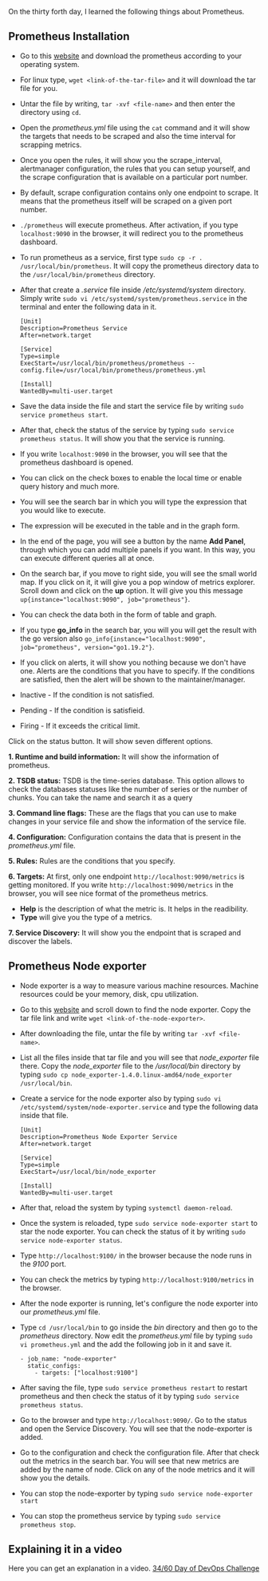 On the thirty forth day, I learned the following things about Prometheus.

## Prometheus Installation

- Go to this [website](https://prometheus.io/download/) and download the prometheus according to your operating system.

- For linux type, `wget <link-of-the-tar-file>` and it will download the tar file for you.

- Untar the file by writing, `tar -xvf <file-name>` and then enter the directory using `cd`.

- Open the *prometheus.yml* file using the `cat` command and it will show the targets that needs to be scraped and also the time interval for scrapping metrics.

- Once you open the rules, it will show you the scrape_interval, alertmanager configuration, the rules that you can setup yourself, and the scrape configuration that is available on a particular port number.

- By default, scrape configuration contains only one endpoint to scrape. It means that the prometheus itself will be scraped on a given port number.

- `./prometheus` will execute prometheus. After activation, if you type `localhost:9090` in the browser, it will redirect you to the prometheus dashboard.

- To run prometheus as a service, first type `sudo cp -r . /usr/local/bin/prometheus`. It will copy the prometheus directory data to the `/usr/local/bin/prometheus` directory.

- After that create a *.service* file inside */etc/systemd/system* directory. Simply write `sudo vi /etc/systemd/system/prometheus.service` in the terminal and enter the following data in it.

      [Unit]
      Description=Prometheus Service
      After=network.target

      [Service]
      Type=simple
      ExecStart=/usr/local/bin/prometheus/prometheus --config.file=/usr/local/bin/prometheus/prometheus.yml

      [Install]
      WantedBy=multi-user.target

- Save the data inside the file and start the service file by writing `sudo service prometheus start`.

- After that, check the status of the service by typing `sudo service prometheus status`. It will show you that the service is running.

- If you write `localhost:9090` in the browser, you will see that the prometheus dashboard is opened.

- You can click on the check boxes to enable the local time or enable query history and much more.

- You will see the search bar in which you will type the expression that you would like to execute.

- The expression will be executed in the table and in the graph form.

- In the end of the page, you will see a button by the name **Add Panel**, through which you can add multiple panels if you want. In this way, you can execute different queries all at once.

- On the search bar, if you move to right side, you will see the small world map. If you click on it, it will give you a pop window of metrics explorer. Scroll down and click on the **up** option. It will give you this message `up{instance="localhost:9090", job="prometheus"}`.

- You can check the data both in the form of table and graph.

- If you type **go_info** in the search bar, you will you will get the result with the go version also `go_info{instance="localhost:9090", job="prometheus", version="go1.19.2"}`.

- If you click on alerts, it will show you nothing because we don't have one. Alerts are the conditions that you have to specify. If the conditions are satisfied, then the alert will be shown to the maintainer/manager.

- Inactive - If the condition is not satisfied.
- Pending - If the condition is satisfieid.
- Firing - If it exceeds the critical limit.

Click on the status button. It will show seven different options.

**1. Runtime and build information:** It will show the information of prometheus.

**2. TSDB status:** TSDB is the time-series database. This option allows to check the databases statuses like the number of series or the number of chunks. You can take the name and search it as a query 

**3. Command line flags:** These are the flags that you can use to make changes in your service file and show the information of the service file.

**4. Configuration:** Configuration contains the data that is present in the *prometheus.yml* file.

**5. Rules:** Rules are the conditions that you specify.

**6. Targets:** At first, only one endpoint `http://localhost:9090/metrics` is getting monitored. If you write `http://localhost:9090/metrics` in the browser, you will see nice format of the prometheus metrics.

- **Help** is the description of what the metric is. It helps in the readibility.
- **Type** will give you the type of a metrics.

**7. Service Discovery:** It will show you the endpoint that is scraped and discover the labels.

## Prometheus Node exporter

- Node exporter is a way to measure various machine resources. Machine resources could be your memory, disk, cpu utilization.

- Go to this [website](https://prometheus.io/download/) and scroll down to find the node exporter. Copy the tar file link and write `wget <link-of-the-node-exporter>`.

- After downloading the file, untar the file by writing `tar -xvf <file-name>`.

- List all the files inside that tar file and you will see that *node_exporter* file there. Copy the *node_exporter* file to the */usr/local/bin* directory by typing `sudo cp node_exporter-1.4.0.linux-amd64/node_exporter /usr/local/bin`.

- Create a service for the node exporter also by typing `sudo vi /etc/systemd/system/node-exporter.service` and type the following data inside that file.

      [Unit]
      Description=Prometheus Node Exporter Service
      After=network.target

      [Service]
      Type=simple
      ExecStart=/usr/local/bin/node_exporter

      [Install]
      WantedBy=multi-user.target

- After that, reload the system by typing `systemctl daemon-reload`.

- Once the system is reloaded, type `sudo service node-exporter start` to star the node exporter. You can check the status of it by writing `sudo service node-exporter status`.

- Type `http://localhost:9100/` in the browser because the node runs in the *9100* port.

- You can check the metrics by typing `http://localhost:9100/metrics` in the browser.

- After the node exporter is running, let's configure the node exporter into our *prometheus.yml* file.

- Type `cd /usr/local/bin` to go inside the *bin* directory and then go to the *prometheus* directory. Now edit the *prometheus.yml* file by typing `sudo vi prometheus.yml` and the add the following job in it and save it.

      - job_name: "node-exporter"
        static_configs:
          - targets: ["localhost:9100"]

- After saving the file, type `sudo service prometheus restart` to restart prometheus and then check the status of it by typing `sudo service prometheus status`.

- Go to the browser and type `http://localhost:9090/`. Go to the status and open the Service Discovery. You will see that the node-exporter is added.

- Go to the configuration and check the configuration file. After that check out the metrics in the search bar. You will see that new metrics are added by the name of node. Click on any of the node metrics and it will show you the details.

- You can stop the node-exporter by typing `sudo service node-exporter start`

- You can stop the prometheus service by typing `sudo service prometheus stop`.

## **Explaining it in a video**

Here you can get an explanation in a video. [34/60 Day of DevOps Challenge]()